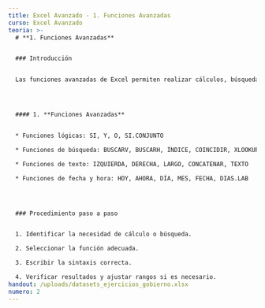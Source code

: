 ```yaml
---
title: Excel Avanzado - 1. Funciones Avanzadas
curso: Excel Avanzado
teoria: >-
  # **1. Funciones Avanzadas**


  ### Introducción


  Las funciones avanzadas de Excel permiten realizar cálculos, búsquedas y análisis complejos que optimizan procesos y reducen errores manuales.




  #### 1. **Funciones Avanzadas**


  * Funciones lógicas: SI, Y, O, SI.CONJUNTO

  * Funciones de búsqueda: BUSCARV, BUSCARH, ÍNDICE, COINCIDIR, XLOOKUP

  * Funciones de texto: IZQUIERDA, DERECHA, LARGO, CONCATENAR, TEXTO

  * Funciones de fecha y hora: HOY, AHORA, DÍA, MES, FECHA, DIAS.LAB




  ### Procedimiento paso a paso


  1. Identificar la necesidad de cálculo o búsqueda.

  2. Seleccionar la función adecuada.

  3. Escribir la sintaxis correcta.

  4. Verificar resultados y ajustar rangos si es necesario.
handout: /uploads/datasets_ejercicios_gobierno.xlsx
numero: 2
---
```

